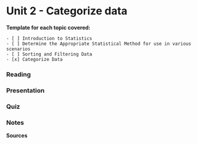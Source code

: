 # Unit 2 - Categorize data

**Template for each topic covered:**
```
- [ ] Introduction to Statistics
- [ ] Determine the Appropriate Statistical Method for use in various scenarios
- [ ] Sorting and Filtering Data
- [x] Categorize Data
```  
      

### Reading


### Presentation
### Quiz
### Notes

**Sources**


 